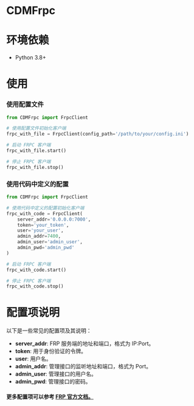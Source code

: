 # CDMFrpc

# 环境依赖
- Python 3.8+

# 使用
### 使用配置文件
````python
from CDMFrpc import FrpcClient

# 使用配置文件初始化客户端
frpc_with_file = FrpcClient(config_path='/path/to/your/config.ini')

# 启动 FRPC 客户端
frpc_with_file.start()

# 停止 FRPC 客户端
frpc_with_file.stop()
 ````

### 使用代码中定义的配置
````python
from CDMFrpc import FrpcClient

# 使用代码中定义的配置初始化客户端
frpc_with_code = FrpcClient(
    server_addr='0.0.0.0:7000',
    token='your_token',
    user='your_user',
    admin_addr=7400,
    admin_user='admin_user',
    admin_pwd='admin_pwd'
)

# 启动 FRPC 客户端
frpc_with_code.start()

# 停止 FRPC 客户端
frpc_with_code.stop()
````

# 配置项说明
以下是一些常见的配置项及其说明：

- **server_addr**: FRP 服务端的地址和端口，格式为 IP:Port。
- **token**: 用于身份验证的令牌。
- **user**: 用户名。
- **admin_addr**: 管理接口的监听地址和端口，格式为 Port。
- **admin_user**: 管理接口的用户名。
- **admin_pwd**: 管理接口的密码。

#### 更多配置项可以参考 [FRP 官方文档。](https://github.com/fatedier/frp/blob/master/README_zh.md)